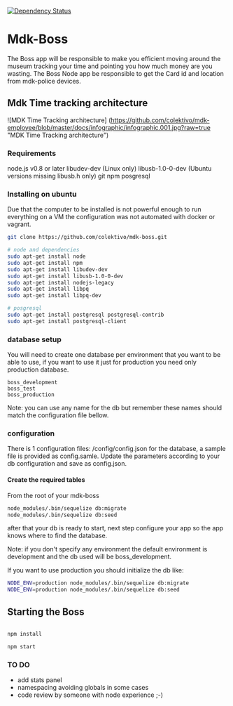 [![Dependency Status](http://david-dm.org/colektivo/mdk-boss.svg)](http://david-dm.org/colektivo/mdk-boss)

# Mdk-Boss

The Boss app will be responsible to make you efficient moving around the museum
tracking your time and pointing you how much money are you wasting.
The Boss Node app be responsible to get the Card id and location from
mdk-police devices.

## Mdk Time tracking architecture

![MDK Time Tracking architecture] (https://github.com/colektivo/mdk-employee/blob/master/docs/infographic/infographic.001.jpg?raw=true "MDK Time Tracking architecture")

### Requirements

node.js v0.8 or later
libudev-dev (Linux only)
libusb-1.0-0-dev (Ubuntu versions missing libusb.h only)
git
npm
posgresql

### Installing on ubuntu

Due that the computer to be installed is not powerful enough to run everything
on a VM the configuration was not automated with docker or vagrant.

```bash
git clone https://github.com/colektivo/mdk-boss.git

# node and dependencies
sudo apt-get install node
sudo apt-get install npm
sudo apt-get install libudev-dev
sudo apt-get install libusb-1.0-0-dev
sudo apt-get install nodejs-legacy
sudo apt-get install libpq
sudo apt-get install libpq-dev

# posgresql
sudo apt-get install postgresql postgresql-contrib
sudo apt-get install postgresql-client

```

### database setup

You will need to create one database per environment that you want to be able
to use, if you want to use it just for production you need
only production database.

```
boss_development
boss_test
boss_production
```

Note: you can use any name for the db but remember these names should match the
configuration file bellow.


### configuration

There is 1 configuration files: /config/config.json for the database, a sample
file is provided as config.samle. Update the parameters according
to your db configuration and save as config.json.


#### Create the required tables

From the root of your mdk-boss

```bash
node_modules/.bin/sequelize db:migrate
node_modules/.bin/sequelize db:seed
```

after that your db is ready to start, next step configure your app so the app
knows where to find the database.

Note: if you don't specify any environment the default environment is
development and the db used will be boss_development.

If you want to use production you should initialize the db like:

```bash
NODE_ENV=production node_modules/.bin/sequelize db:migrate
NODE_ENV=production node_modules/.bin/sequelize db:seed

```

## Starting the Boss

```bash

npm install

npm start

```

### TO DO

* add stats panel
* namespacing avoiding globals in some cases
* code review by someone with node experience ;-)
